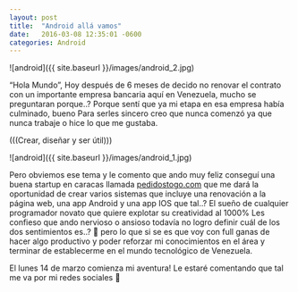 ```yaml
---
layout: post  
title:  "Android allá vamos"  
date:   2016-03-08 12:35:01 -0600  
categories: Android
---
```


![android]({{ site.baseurl }}/images/android_2.jpg)

“Hola Mundo”, Hoy después de 6 meses de decido no renovar el contrato con un importante empresa bancaria aquí en Venezuela, mucho se preguntaran porque..?
Porque sentí que ya mi etapa en esa empresa había culminado, bueno Para serles sincero creo que nunca comenzó ya que nunca trabaje o hice lo que me gustaba.

(((Crear, diseñar y  ser útil)))


![android]({{ site.baseurl }}/images/android_1.jpg)


Pero obviemos ese tema y le comento que ando muy feliz conseguí una buena startup en caracas llamada [pedidostogo.com](http://pedidostogo.com/default.aspx) que me dará la oportunidad de crear varios sistemas que incluye  una renovación a la página web, una app Android y una app IOS que tal..? El sueño de cualquier programador novato que quiere explotar su creatividad al 1000%
Les confieso que ando nervioso o ansioso todavía no logro definir cuál de los dos sentimientos es..?   pero lo que si se es que voy con full ganas de hacer algo productivo y poder reforzar mi conocimientos en el área y terminar de establecerme en el mundo tecnológico de Venezuela.

El lunes 14 de marzo comienza mi aventura! Le estaré comentando que tal me va por mi redes sociales  


